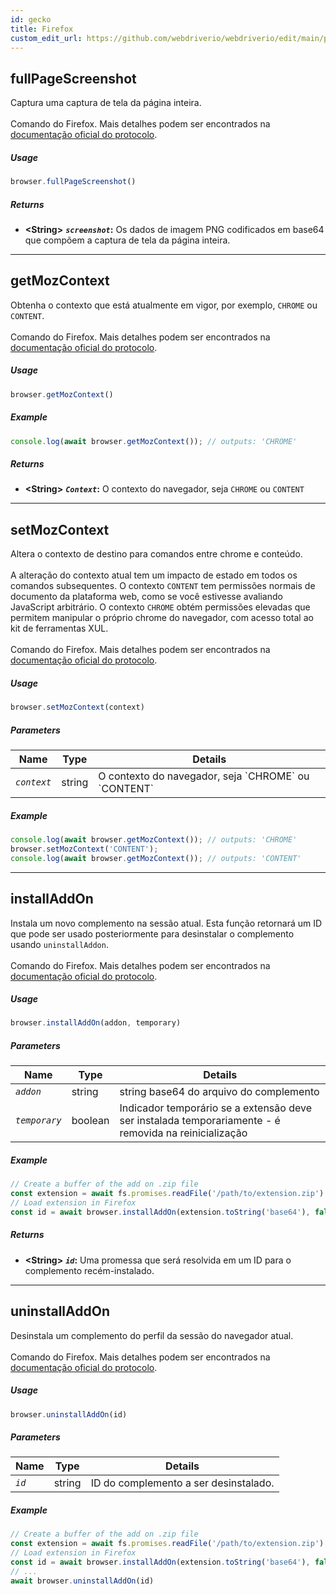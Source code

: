 ```yaml
---
id: gecko
title: Firefox
custom_edit_url: https://github.com/webdriverio/webdriverio/edit/main/packages/wdio-protocols/src/protocols/gecko.ts
---
```


## fullPageScreenshot
Captura uma captura de tela da página inteira.<br /><br />Comando do Firefox. Mais detalhes podem ser encontrados na [documentação oficial do protocolo](https://phabricator.services.mozilla.com/source/mozilla-central/browse/default/testing/geckodriver/src/command.rs$43-46).

##### Usage

```js
browser.fullPageScreenshot()
```


##### Returns

- **&lt;String&gt;**
            **<code><var>screenshot</var></code>:** Os dados de imagem PNG codificados em base64 que compõem a captura de tela da página inteira.


---

## getMozContext
Obtenha o contexto que está atualmente em vigor, por exemplo, `CHROME` ou `CONTENT`.<br /><br />Comando do Firefox. Mais detalhes podem ser encontrados na [documentação oficial do protocolo](https://github.com/SeleniumHQ/selenium/blob/586affe0cf675b1d5c8abc756defa4a46d95391b/javascript/node/selenium-webdriver/firefox.js#L615-L622).

##### Usage

```js
browser.getMozContext()
```

##### Example


```js
console.log(await browser.getMozContext()); // outputs: 'CHROME'
```


##### Returns

- **&lt;String&gt;**
            **<code><var>Context</var></code>:** O contexto do navegador, seja `CHROME` ou `CONTENT`


---

## setMozContext
Altera o contexto de destino para comandos entre chrome e conteúdo.<br /><br />A alteração do contexto atual tem um impacto de estado em todos os comandos subsequentes. O contexto `CONTENT` tem permissões normais de documento da plataforma web, como se você estivesse avaliando JavaScript arbitrário. O contexto `CHROME` obtém permissões elevadas que permitem manipular o próprio chrome do navegador, com acesso total ao kit de ferramentas XUL.<br /><br />Comando do Firefox. Mais detalhes podem ser encontrados na [documentação oficial do protocolo](https://github.com/SeleniumHQ/selenium/blob/586affe0cf675b1d5c8abc756defa4a46d95391b/javascript/node/selenium-webdriver/firefox.js#L615-L645).

##### Usage

```js
browser.setMozContext(context)
```


##### Parameters

<table>
  <thead>
    <tr>
      <th>Name</th><th>Type</th><th>Details</th>
    </tr>
  </thead>
  <tbody>
    <tr>
      <td><code><var>context</var></code></td>
      <td>string</td>
      <td>O contexto do navegador, seja `CHROME` ou `CONTENT`</td>
    </tr>
  </tbody>
</table>

##### Example


```js
console.log(await browser.getMozContext()); // outputs: 'CHROME'
browser.setMozContext('CONTENT');
console.log(await browser.getMozContext()); // outputs: 'CONTENT'
```



---

## installAddOn
Instala um novo complemento na sessão atual. Esta função retornará um ID que pode ser usado posteriormente para desinstalar o complemento usando `uninstallAddon`.<br /><br />Comando do Firefox. Mais detalhes podem ser encontrados na [documentação oficial do protocolo](https://github.com/SeleniumHQ/selenium/blob/586affe0cf675b1d5c8abc756defa4a46d95391b/javascript/node/selenium-webdriver/firefox.js#L647-L668).

##### Usage

```js
browser.installAddOn(addon, temporary)
```


##### Parameters

<table>
  <thead>
    <tr>
      <th>Name</th><th>Type</th><th>Details</th>
    </tr>
  </thead>
  <tbody>
    <tr>
      <td><code><var>addon</var></code></td>
      <td>string</td>
      <td>string base64 do arquivo do complemento</td>
    </tr>
    <tr>
      <td><code><var>temporary</var></code></td>
      <td>boolean</td>
      <td>Indicador temporário se a extensão deve ser instalada temporariamente - é removida na reinicialização</td>
    </tr>
  </tbody>
</table>

##### Example


```js
// Create a buffer of the add on .zip file
const extension = await fs.promises.readFile('/path/to/extension.zip')
// Load extension in Firefox
const id = await browser.installAddOn(extension.toString('base64'), false);
```


##### Returns

- **&lt;String&gt;**
            **<code><var>id</var></code>:** Uma promessa que será resolvida em um ID para o complemento recém-instalado.


---

## uninstallAddOn
Desinstala um complemento do perfil da sessão do navegador atual.<br /><br />Comando do Firefox. Mais detalhes podem ser encontrados na [documentação oficial do protocolo](https://github.com/SeleniumHQ/selenium/blob/586affe0cf675b1d5c8abc756defa4a46d95391b/javascript/node/selenium-webdriver/firefox.js#L670-L687).

##### Usage

```js
browser.uninstallAddOn(id)
```


##### Parameters

<table>
  <thead>
    <tr>
      <th>Name</th><th>Type</th><th>Details</th>
    </tr>
  </thead>
  <tbody>
    <tr>
      <td><code><var>id</var></code></td>
      <td>string</td>
      <td>ID do complemento a ser desinstalado.</td>
    </tr>
  </tbody>
</table>

##### Example


```js
// Create a buffer of the add on .zip file
const extension = await fs.promises.readFile('/path/to/extension.zip')
// Load extension in Firefox
const id = await browser.installAddOn(extension.toString('base64'), false);
// ...
await browser.uninstallAddOn(id)
```